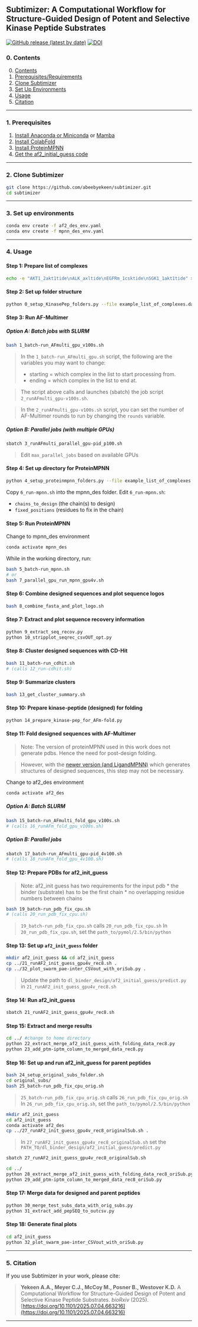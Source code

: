 ## Subtimizer: A Computational Workflow for Structure-Guided Design of Potent and Selective Kinase Peptide Substrates

[![GitHub release (latest by date)](https://img.shields.io/github/v/release/abeebyekeen/subtimizer?style=flat-square)](https://github.com/abeebyekeen/subtimizer/releases)
[![DOI](https://zenodo.org/badge/doi/10.1101/2025.07.04.663216.svg?style=svg)](http://dx.doi.org/10.1101/2025.07.04.663216)

### 0. Contents

0. [Contents](#0-contents)
1. [Prerequisites/Requirements](#1-prerequisites)
2. [Clone Subtimizer](#2-clone-subtimizer)
3. [Set Up Environments](#3-set-up-environments)
4. [Usage](#4-usage)
5. [Citation](#5-citation)

---

### 1. Prerequisites

1. [Install Anaconda or Miniconda](https://www.anaconda.com/products/distribution) or [Mamba](https://mamba.readthedocs.io)
2. [Install ColabFold](https://github.com/YoshitakaMo/localcolabfold)
3. [Install ProteinMPNN](https://github.com/dauparas/ProteinMPNN)
4. [Get the af2_initial_guess code](https://github.com/nrbennet/dl_binder_design)

---

### 2. Clone Subtimizer

```bash
git clone https://github.com/abeebyekeen/subtimizer.git
cd subtimizer
```

---

### 3. Set up environments

```bash
conda env create -f af2_des_env.yaml
conda env create -f mpnn_des_env.yaml
```

---

### 4. Usage

#### Step 1: Prepare list of complexes
```bash
echo -e "AKT1_2akt1tide\nALK_axltide\nEGFRm_1csktide\nSGK1_1akt1tide" > example_list_of_complexes.dat
```

#### Step 2: Set up folder structure
```bash
python 0_setup_KinasePep_folders.py --file example_list_of_complexes.dat
```

#### Step 3: Run AF-Multimer

##### Option A: Batch jobs with SLURM
```bash
bash 1_batch-run_AFmulti_gpu_v100s.sh
```
> In the `1_batch-run_AFmulti_gpu.sh` script, the following are the variables you may want to change:
>* starting = which complex in the list to start processing from.
>* ending = which complex in the list to end at.

> The script above calls and launches (sbatch) the job script `2_runAFmulti_gpu-v100s.sh`.

> In the `2_runAFmulti_gpu-v100s.sh` script, you can set the number of AF-Multimer rounds to run by changing the `rounds` variable.

##### Option B: Parallel jobs (with multiple GPUs)
```bash
sbatch 3_runAFmulti_parallel_gpu-pid_p100.sh
```
> Edit `max_parallel_jobs` based on available GPUs

#### Step 4: Set up directory for ProteinMPNN
```bash
python 4_setup_proteinmpnn_folders.py --file example_list_of_complexes.dat
```

Copy `6_run-mpnn.sh` into the mpnn_des folder.
Edit `6_run-mpnn.sh`:
- `chains_to_design` (the chain(s) to design)
- `fixed_positions` (residues to fix in the chain)

#### Step 5: Run ProteinMPNN
Change to mpnn_des environment
```bash
conda activate mpnn_des
```

While in the working directory, run:
```bash
bash 5_batch-run_mpnn.sh
# or
bash 7_parallel_gpu_run_mpnn_gpu4v.sh
```

#### Step 6: Combine designed sequences and plot sequence logos
```bash
bash 8_combine_fasta_and_plot_logo.sh
```

#### Step 7: Extract and plot sequence recovery information
```bash
python 9_extract_seq_recov.py
python 10_stripplot_seqrec_csvOUT_opt.py
```

#### Step 8: Cluster designed sequences with CD-Hit
```bash
bash 11_batch-run_cdhit.sh
# (calls 12_run-cdhit.sh)
```

#### Step 9: Summarize clusters
```bash
bash 13_get_cluster_summary.sh
```

#### Step 10: Prepare kinase-peptide (designed) for folding
```bash
python 14_prepare_kinase-pep_for_AFm-fold.py
```

#### Step 11: Fold designed sequences with AF-Multimer

>Note: The version of proteinMPNN used in this work does not generate pdbs. Hence the need for post-design folding. 

>However, with the [newer version (and LigandMPNN)](https://github.com/dauparas/LigandMPNN) which generates structures of designed sequences, this step may not be necessary.

Change to af2_des environment

```bash
conda activate af2_des
```

##### Option A: Batch SLURM
```bash
bash 15_batch-run_AFmulti_fold_gpu_v100s.sh
# (calls 16_runAFm_fold_gpu_v100s.sh)
```

##### Option B: Parallel jobs
```bash
sbatch 17_batch-run_AFmulti_gpu-pid_4v100.sh
# (calls 18_runAFm_fold_gpu_4v100.sh)
```

#### Step 12: Prepare PDBs for af2_init_guess

>Note: af2_init guess has two requirements for the input pdb
    * the binder (substrate) has to be the first chain
    * no overlapping residue numbers between chains 

```bash
bash 19_batch-run_pdb_fix_cpu.sh
# (calls 20_run_pdb_fix_cpu.sh)
```
> `19_batch-run_pdb_fix_cpu.sh` calls `20_run_pdb_fix_cpu.sh`
> In `20_run_pdb_fix_cpu.sh`, set the `path_to/pymol/2.5/bin/python`

#### Step 13: Set up `af2_init_guess` folder
```bash
mkdir af2_init_guess && cd af2_init_guess
cp ../21_runAF2_init_guess_gpu4v_rec8.sh .
cp ../32_plot_swarm_pae-inter_CSVout_with_oriSub.py .
```

> Update the path to `dl_binder_design/af2_initial_guess/predict.py` in `21_runAF2_init_guess_gpu4v_rec8.sh`

#### Step 14: Run af2_init_guess
```bash
sbatch 21_runAF2_init_guess_gpu4v_rec8.sh
```

#### Step 15: Extract and merge results
```bash
cd ../ #change to home directory
python 22_extract_merge_af2_init_guess_with_folding_data_rec8.py
python 23_add_ptm-iptm_column_to_merged_data_rec8.py
```

#### Step 16: Set up and run af2_init_guess for parent peptides

```bash
bash 24_setup_original_subs_folder.sh
cd original_subs/
bash 25_batch-run_pdb_fix_cpu_orig.sh 
```
> `25_batch-run_pdb_fix_cpu_orig.sh` calls `26_run_pdb_fix_cpu_orig.sh`
> In `26_run_pdb_fix_cpu_orig.sh`, set the `path_to/pymol/2.5/bin/python`

```bash
mkdir af2_init_guess
cd af2_init_guess
conda activate af2_des
cp ../27_runAF2_init_guess_gpu4v_rec8_originalSub.sh .
```
> In `27_runAF2_init_guess_gpu4v_rec8_originalSub.sh` set the `PATH_TO/dl_binder_design/af2_initial_guess/predict.py`

```bash
sbatch 27_runAF2_init_guess_gpu4v_rec8_originalSub.sh
```

```bash
cd ../
python 28_extract_merge_af2_init_guess_with_folding_data_rec8_oriSub.py
python 29_add_ptm-iptm_column_to_merged_data_rec8_oriSub.py
```

#### Step 17: Merge data for designed and parent peptides
```bash
python 30_merge_test_subs_data_with_orig_subs.py
python 31_extract_add_pepSEQ_to_outcsv.py
```

#### Step 18: Generate final plots
```bash
cd af2_init_guess
python 32_plot_swarm_pae-inter_CSVout_with_oriSub.py
```

---

### 5. Citation

If you use Subtimizer in your work, please cite:

> **Yekeen A.A., Meyer C.J., McCoy M., Posner B., Westover K.D.** A Computational Workflow for Structure-Guided Design of Potent and Selective Kinase Peptide Substrates. *bioRxiv* (2025). [https://doi.org/10.1101/2025.07.04.663216](https://doi.org/10.1101/2025.07.04.663216)

---
